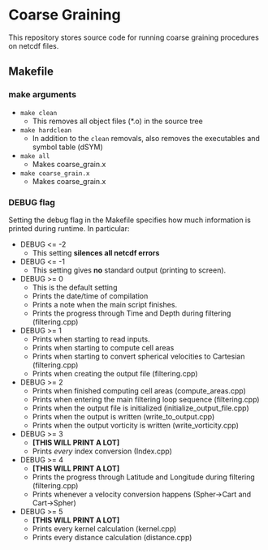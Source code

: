 # Coarse Graining

This repository stores source code for running coarse graining procedures on netcdf files.

## Makefile

### make arguments
* `make clean`
  * This removes all object files (\*.o) in the source tree
* `make hardclean`
  * In addition to the `clean` removals, also removes the executables and symbol table (dSYM)
* `make all`
  * Makes coarse_grain.x
* `make coarse_grain.x`
  * Makes coarse_grain.x

### DEBUG flag

Setting the debug flag in the Makefile specifies how much information is printed
during runtime. In particular:

* DEBUG <= -2
  * This setting **silences all netcdf errors**
* DEBUG <= -1
  * This setting gives **no** standard output (printing to screen).
* DEBUG >= 0
  * This is the default setting
  * Prints the date/time of compilation
  * Prints a  note when the main script finishes.
  * Prints the progress through Time and Depth during filtering (filtering.cpp)
* DEBUG >= 1
  * Prints when starting to read inputs.
  * Prints when starting to compute cell areas
  * Prints when starting to convert spherical velocities to Cartesian (filtering.cpp)
  * Prints when creating the output file (filtering.cpp)
* DEBUG >= 2
  * Prints when finished computing cell areas (compute_areas.cpp)
  * Prints when entering the main filtering loop sequence (filtering.cpp)
  * Prints when the output file is initialized (initialize_output_file.cpp)
  * Prints when the output is written (write_to_output.cpp)
  * Prints when the output vorticity is written (write_vorticity.cpp)
* DEBUG >= 3
  * **[THIS WILL PRINT A LOT]**
  * Prints *every* index conversion (Index.cpp)
* DEBUG >= 4
  * **[THIS WILL PRINT A LOT]**
  * Prints the progress through Latitude and Longitude during filtering (filtering.cpp) 
  * Prints whenever a velocity conversion happens (Spher->Cart and Cart->Spher) 
* DEBUG >= 5
  * **[THIS WILL PRINT A LOT]**
  * Prints every kernel calculation (kernel.cpp)
  * Prints every distance calculation (distance.cpp)
